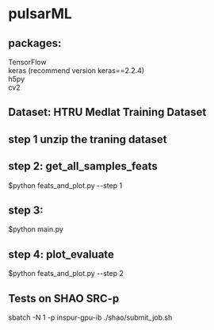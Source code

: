# pulsarML
## packages:  
TensorFlow    
keras (recommend version keras==2.2.4)     
h5py  
cv2  

## Dataset: HTRU Medlat Training Dataset  

## step 1 unzip the traning dataset  

## step 2:  get_all_samples_feats  
$python feats_and_plot.py --step 1  

## step 3:  
$python main.py  

## step 4: plot_evaluate  
$python feats_and_plot.py --step 2 

## Tests on SHAO SRC-p
sbatch -N 1 -p inspur-gpu-ib ./shao/submit_job.sh 
